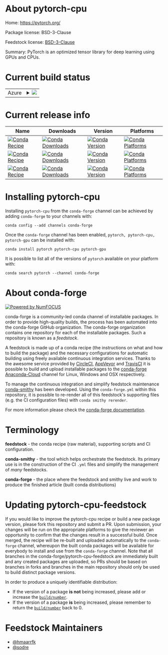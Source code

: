 About pytorch-cpu
=================

Home: https://pytorch.org/

Package license: BSD-3-Clause

Feedstock license: [BSD-3-Clause](https://github.com/conda-forge/pytorch-cpu-feedstock/blob/master/LICENSE.txt)

Summary: PyTorch is an optimized tensor library for deep learning using GPUs and CPUs.

Current build status
====================


<table>
    
  <tr>
    <td>Azure</td>
    <td>
      <details>
        <summary>
          <a href="https://dev.azure.com/conda-forge/feedstock-builds/_build/latest?definitionId=2441&branchName=master">
            <img src="https://dev.azure.com/conda-forge/feedstock-builds/_apis/build/status/pytorch-cpu-feedstock?branchName=master">
          </a>
        </summary>
        <table>
          <thead><tr><th>Variant</th><th>Status</th></tr></thead>
          <tbody><tr>
              <td>linux_64_cuda_compiler_version10.0cudnn7numpy1.16python3.6.____cpython</td>
              <td>
                <a href="https://dev.azure.com/conda-forge/feedstock-builds/_build/latest?definitionId=2441&branchName=master">
                  <img src="https://dev.azure.com/conda-forge/feedstock-builds/_apis/build/status/pytorch-cpu-feedstock?branchName=master&jobName=linux&configuration=linux_64_cuda_compiler_version10.0cudnn7numpy1.16python3.6.____cpython" alt="variant">
                </a>
              </td>
            </tr><tr>
              <td>linux_64_cuda_compiler_version10.0cudnn7numpy1.16python3.7.____cpython</td>
              <td>
                <a href="https://dev.azure.com/conda-forge/feedstock-builds/_build/latest?definitionId=2441&branchName=master">
                  <img src="https://dev.azure.com/conda-forge/feedstock-builds/_apis/build/status/pytorch-cpu-feedstock?branchName=master&jobName=linux&configuration=linux_64_cuda_compiler_version10.0cudnn7numpy1.16python3.7.____cpython" alt="variant">
                </a>
              </td>
            </tr><tr>
              <td>linux_64_cuda_compiler_version10.0cudnn7numpy1.16python3.8.____cpython</td>
              <td>
                <a href="https://dev.azure.com/conda-forge/feedstock-builds/_build/latest?definitionId=2441&branchName=master">
                  <img src="https://dev.azure.com/conda-forge/feedstock-builds/_apis/build/status/pytorch-cpu-feedstock?branchName=master&jobName=linux&configuration=linux_64_cuda_compiler_version10.0cudnn7numpy1.16python3.8.____cpython" alt="variant">
                </a>
              </td>
            </tr><tr>
              <td>linux_64_cuda_compiler_version10.0cudnn7numpy1.18python3.6.____73_pypy</td>
              <td>
                <a href="https://dev.azure.com/conda-forge/feedstock-builds/_build/latest?definitionId=2441&branchName=master">
                  <img src="https://dev.azure.com/conda-forge/feedstock-builds/_apis/build/status/pytorch-cpu-feedstock?branchName=master&jobName=linux&configuration=linux_64_cuda_compiler_version10.0cudnn7numpy1.18python3.6.____73_pypy" alt="variant">
                </a>
              </td>
            </tr><tr>
              <td>linux_64_cuda_compiler_version10.0cudnn7numpy1.19python3.9.____cpython</td>
              <td>
                <a href="https://dev.azure.com/conda-forge/feedstock-builds/_build/latest?definitionId=2441&branchName=master">
                  <img src="https://dev.azure.com/conda-forge/feedstock-builds/_apis/build/status/pytorch-cpu-feedstock?branchName=master&jobName=linux&configuration=linux_64_cuda_compiler_version10.0cudnn7numpy1.19python3.9.____cpython" alt="variant">
                </a>
              </td>
            </tr><tr>
              <td>linux_64_cuda_compiler_version10.1cudnn7numpy1.16python3.6.____cpython</td>
              <td>
                <a href="https://dev.azure.com/conda-forge/feedstock-builds/_build/latest?definitionId=2441&branchName=master">
                  <img src="https://dev.azure.com/conda-forge/feedstock-builds/_apis/build/status/pytorch-cpu-feedstock?branchName=master&jobName=linux&configuration=linux_64_cuda_compiler_version10.1cudnn7numpy1.16python3.6.____cpython" alt="variant">
                </a>
              </td>
            </tr><tr>
              <td>linux_64_cuda_compiler_version10.1cudnn7numpy1.16python3.7.____cpython</td>
              <td>
                <a href="https://dev.azure.com/conda-forge/feedstock-builds/_build/latest?definitionId=2441&branchName=master">
                  <img src="https://dev.azure.com/conda-forge/feedstock-builds/_apis/build/status/pytorch-cpu-feedstock?branchName=master&jobName=linux&configuration=linux_64_cuda_compiler_version10.1cudnn7numpy1.16python3.7.____cpython" alt="variant">
                </a>
              </td>
            </tr><tr>
              <td>linux_64_cuda_compiler_version10.1cudnn7numpy1.16python3.8.____cpython</td>
              <td>
                <a href="https://dev.azure.com/conda-forge/feedstock-builds/_build/latest?definitionId=2441&branchName=master">
                  <img src="https://dev.azure.com/conda-forge/feedstock-builds/_apis/build/status/pytorch-cpu-feedstock?branchName=master&jobName=linux&configuration=linux_64_cuda_compiler_version10.1cudnn7numpy1.16python3.8.____cpython" alt="variant">
                </a>
              </td>
            </tr><tr>
              <td>linux_64_cuda_compiler_version10.1cudnn7numpy1.18python3.6.____73_pypy</td>
              <td>
                <a href="https://dev.azure.com/conda-forge/feedstock-builds/_build/latest?definitionId=2441&branchName=master">
                  <img src="https://dev.azure.com/conda-forge/feedstock-builds/_apis/build/status/pytorch-cpu-feedstock?branchName=master&jobName=linux&configuration=linux_64_cuda_compiler_version10.1cudnn7numpy1.18python3.6.____73_pypy" alt="variant">
                </a>
              </td>
            </tr><tr>
              <td>linux_64_cuda_compiler_version10.1cudnn7numpy1.19python3.9.____cpython</td>
              <td>
                <a href="https://dev.azure.com/conda-forge/feedstock-builds/_build/latest?definitionId=2441&branchName=master">
                  <img src="https://dev.azure.com/conda-forge/feedstock-builds/_apis/build/status/pytorch-cpu-feedstock?branchName=master&jobName=linux&configuration=linux_64_cuda_compiler_version10.1cudnn7numpy1.19python3.9.____cpython" alt="variant">
                </a>
              </td>
            </tr><tr>
              <td>linux_64_cuda_compiler_version10.2cudnn7numpy1.16python3.6.____cpython</td>
              <td>
                <a href="https://dev.azure.com/conda-forge/feedstock-builds/_build/latest?definitionId=2441&branchName=master">
                  <img src="https://dev.azure.com/conda-forge/feedstock-builds/_apis/build/status/pytorch-cpu-feedstock?branchName=master&jobName=linux&configuration=linux_64_cuda_compiler_version10.2cudnn7numpy1.16python3.6.____cpython" alt="variant">
                </a>
              </td>
            </tr><tr>
              <td>linux_64_cuda_compiler_version10.2cudnn7numpy1.16python3.7.____cpython</td>
              <td>
                <a href="https://dev.azure.com/conda-forge/feedstock-builds/_build/latest?definitionId=2441&branchName=master">
                  <img src="https://dev.azure.com/conda-forge/feedstock-builds/_apis/build/status/pytorch-cpu-feedstock?branchName=master&jobName=linux&configuration=linux_64_cuda_compiler_version10.2cudnn7numpy1.16python3.7.____cpython" alt="variant">
                </a>
              </td>
            </tr><tr>
              <td>linux_64_cuda_compiler_version10.2cudnn7numpy1.16python3.8.____cpython</td>
              <td>
                <a href="https://dev.azure.com/conda-forge/feedstock-builds/_build/latest?definitionId=2441&branchName=master">
                  <img src="https://dev.azure.com/conda-forge/feedstock-builds/_apis/build/status/pytorch-cpu-feedstock?branchName=master&jobName=linux&configuration=linux_64_cuda_compiler_version10.2cudnn7numpy1.16python3.8.____cpython" alt="variant">
                </a>
              </td>
            </tr><tr>
              <td>linux_64_cuda_compiler_version10.2cudnn7numpy1.18python3.6.____73_pypy</td>
              <td>
                <a href="https://dev.azure.com/conda-forge/feedstock-builds/_build/latest?definitionId=2441&branchName=master">
                  <img src="https://dev.azure.com/conda-forge/feedstock-builds/_apis/build/status/pytorch-cpu-feedstock?branchName=master&jobName=linux&configuration=linux_64_cuda_compiler_version10.2cudnn7numpy1.18python3.6.____73_pypy" alt="variant">
                </a>
              </td>
            </tr><tr>
              <td>linux_64_cuda_compiler_version10.2cudnn7numpy1.19python3.9.____cpython</td>
              <td>
                <a href="https://dev.azure.com/conda-forge/feedstock-builds/_build/latest?definitionId=2441&branchName=master">
                  <img src="https://dev.azure.com/conda-forge/feedstock-builds/_apis/build/status/pytorch-cpu-feedstock?branchName=master&jobName=linux&configuration=linux_64_cuda_compiler_version10.2cudnn7numpy1.19python3.9.____cpython" alt="variant">
                </a>
              </td>
            </tr><tr>
              <td>linux_64_cuda_compiler_version11.0cudnn8numpy1.16python3.6.____cpython</td>
              <td>
                <a href="https://dev.azure.com/conda-forge/feedstock-builds/_build/latest?definitionId=2441&branchName=master">
                  <img src="https://dev.azure.com/conda-forge/feedstock-builds/_apis/build/status/pytorch-cpu-feedstock?branchName=master&jobName=linux&configuration=linux_64_cuda_compiler_version11.0cudnn8numpy1.16python3.6.____cpython" alt="variant">
                </a>
              </td>
            </tr><tr>
              <td>linux_64_cuda_compiler_version11.0cudnn8numpy1.16python3.7.____cpython</td>
              <td>
                <a href="https://dev.azure.com/conda-forge/feedstock-builds/_build/latest?definitionId=2441&branchName=master">
                  <img src="https://dev.azure.com/conda-forge/feedstock-builds/_apis/build/status/pytorch-cpu-feedstock?branchName=master&jobName=linux&configuration=linux_64_cuda_compiler_version11.0cudnn8numpy1.16python3.7.____cpython" alt="variant">
                </a>
              </td>
            </tr><tr>
              <td>linux_64_cuda_compiler_version11.0cudnn8numpy1.16python3.8.____cpython</td>
              <td>
                <a href="https://dev.azure.com/conda-forge/feedstock-builds/_build/latest?definitionId=2441&branchName=master">
                  <img src="https://dev.azure.com/conda-forge/feedstock-builds/_apis/build/status/pytorch-cpu-feedstock?branchName=master&jobName=linux&configuration=linux_64_cuda_compiler_version11.0cudnn8numpy1.16python3.8.____cpython" alt="variant">
                </a>
              </td>
            </tr><tr>
              <td>linux_64_cuda_compiler_version11.0cudnn8numpy1.18python3.6.____73_pypy</td>
              <td>
                <a href="https://dev.azure.com/conda-forge/feedstock-builds/_build/latest?definitionId=2441&branchName=master">
                  <img src="https://dev.azure.com/conda-forge/feedstock-builds/_apis/build/status/pytorch-cpu-feedstock?branchName=master&jobName=linux&configuration=linux_64_cuda_compiler_version11.0cudnn8numpy1.18python3.6.____73_pypy" alt="variant">
                </a>
              </td>
            </tr><tr>
              <td>linux_64_cuda_compiler_version11.0cudnn8numpy1.19python3.9.____cpython</td>
              <td>
                <a href="https://dev.azure.com/conda-forge/feedstock-builds/_build/latest?definitionId=2441&branchName=master">
                  <img src="https://dev.azure.com/conda-forge/feedstock-builds/_apis/build/status/pytorch-cpu-feedstock?branchName=master&jobName=linux&configuration=linux_64_cuda_compiler_version11.0cudnn8numpy1.19python3.9.____cpython" alt="variant">
                </a>
              </td>
            </tr><tr>
              <td>linux_64_cuda_compiler_version9.2cudnn7numpy1.16python3.6.____cpython</td>
              <td>
                <a href="https://dev.azure.com/conda-forge/feedstock-builds/_build/latest?definitionId=2441&branchName=master">
                  <img src="https://dev.azure.com/conda-forge/feedstock-builds/_apis/build/status/pytorch-cpu-feedstock?branchName=master&jobName=linux&configuration=linux_64_cuda_compiler_version9.2cudnn7numpy1.16python3.6.____cpython" alt="variant">
                </a>
              </td>
            </tr><tr>
              <td>linux_64_cuda_compiler_version9.2cudnn7numpy1.16python3.7.____cpython</td>
              <td>
                <a href="https://dev.azure.com/conda-forge/feedstock-builds/_build/latest?definitionId=2441&branchName=master">
                  <img src="https://dev.azure.com/conda-forge/feedstock-builds/_apis/build/status/pytorch-cpu-feedstock?branchName=master&jobName=linux&configuration=linux_64_cuda_compiler_version9.2cudnn7numpy1.16python3.7.____cpython" alt="variant">
                </a>
              </td>
            </tr><tr>
              <td>linux_64_cuda_compiler_version9.2cudnn7numpy1.16python3.8.____cpython</td>
              <td>
                <a href="https://dev.azure.com/conda-forge/feedstock-builds/_build/latest?definitionId=2441&branchName=master">
                  <img src="https://dev.azure.com/conda-forge/feedstock-builds/_apis/build/status/pytorch-cpu-feedstock?branchName=master&jobName=linux&configuration=linux_64_cuda_compiler_version9.2cudnn7numpy1.16python3.8.____cpython" alt="variant">
                </a>
              </td>
            </tr><tr>
              <td>linux_64_cuda_compiler_version9.2cudnn7numpy1.18python3.6.____73_pypy</td>
              <td>
                <a href="https://dev.azure.com/conda-forge/feedstock-builds/_build/latest?definitionId=2441&branchName=master">
                  <img src="https://dev.azure.com/conda-forge/feedstock-builds/_apis/build/status/pytorch-cpu-feedstock?branchName=master&jobName=linux&configuration=linux_64_cuda_compiler_version9.2cudnn7numpy1.18python3.6.____73_pypy" alt="variant">
                </a>
              </td>
            </tr><tr>
              <td>linux_64_cuda_compiler_version9.2cudnn7numpy1.19python3.9.____cpython</td>
              <td>
                <a href="https://dev.azure.com/conda-forge/feedstock-builds/_build/latest?definitionId=2441&branchName=master">
                  <img src="https://dev.azure.com/conda-forge/feedstock-builds/_apis/build/status/pytorch-cpu-feedstock?branchName=master&jobName=linux&configuration=linux_64_cuda_compiler_version9.2cudnn7numpy1.19python3.9.____cpython" alt="variant">
                </a>
              </td>
            </tr><tr>
              <td>linux_64_cuda_compiler_versionNonecudnnundefinednumpy1.16python3.6.____cpython</td>
              <td>
                <a href="https://dev.azure.com/conda-forge/feedstock-builds/_build/latest?definitionId=2441&branchName=master">
                  <img src="https://dev.azure.com/conda-forge/feedstock-builds/_apis/build/status/pytorch-cpu-feedstock?branchName=master&jobName=linux&configuration=linux_64_cuda_compiler_versionNonecudnnundefinednumpy1.16python3.6.____cpython" alt="variant">
                </a>
              </td>
            </tr><tr>
              <td>linux_64_cuda_compiler_versionNonecudnnundefinednumpy1.16python3.7.____cpython</td>
              <td>
                <a href="https://dev.azure.com/conda-forge/feedstock-builds/_build/latest?definitionId=2441&branchName=master">
                  <img src="https://dev.azure.com/conda-forge/feedstock-builds/_apis/build/status/pytorch-cpu-feedstock?branchName=master&jobName=linux&configuration=linux_64_cuda_compiler_versionNonecudnnundefinednumpy1.16python3.7.____cpython" alt="variant">
                </a>
              </td>
            </tr><tr>
              <td>linux_64_cuda_compiler_versionNonecudnnundefinednumpy1.16python3.8.____cpython</td>
              <td>
                <a href="https://dev.azure.com/conda-forge/feedstock-builds/_build/latest?definitionId=2441&branchName=master">
                  <img src="https://dev.azure.com/conda-forge/feedstock-builds/_apis/build/status/pytorch-cpu-feedstock?branchName=master&jobName=linux&configuration=linux_64_cuda_compiler_versionNonecudnnundefinednumpy1.16python3.8.____cpython" alt="variant">
                </a>
              </td>
            </tr><tr>
              <td>linux_64_cuda_compiler_versionNonecudnnundefinednumpy1.18python3.6.____73_pypy</td>
              <td>
                <a href="https://dev.azure.com/conda-forge/feedstock-builds/_build/latest?definitionId=2441&branchName=master">
                  <img src="https://dev.azure.com/conda-forge/feedstock-builds/_apis/build/status/pytorch-cpu-feedstock?branchName=master&jobName=linux&configuration=linux_64_cuda_compiler_versionNonecudnnundefinednumpy1.18python3.6.____73_pypy" alt="variant">
                </a>
              </td>
            </tr><tr>
              <td>linux_64_cuda_compiler_versionNonecudnnundefinednumpy1.19python3.9.____cpython</td>
              <td>
                <a href="https://dev.azure.com/conda-forge/feedstock-builds/_build/latest?definitionId=2441&branchName=master">
                  <img src="https://dev.azure.com/conda-forge/feedstock-builds/_apis/build/status/pytorch-cpu-feedstock?branchName=master&jobName=linux&configuration=linux_64_cuda_compiler_versionNonecudnnundefinednumpy1.19python3.9.____cpython" alt="variant">
                </a>
              </td>
            </tr><tr>
              <td>osx_64_numpy1.16python3.6.____cpython</td>
              <td>
                <a href="https://dev.azure.com/conda-forge/feedstock-builds/_build/latest?definitionId=2441&branchName=master">
                  <img src="https://dev.azure.com/conda-forge/feedstock-builds/_apis/build/status/pytorch-cpu-feedstock?branchName=master&jobName=osx&configuration=osx_64_numpy1.16python3.6.____cpython" alt="variant">
                </a>
              </td>
            </tr><tr>
              <td>osx_64_numpy1.16python3.7.____cpython</td>
              <td>
                <a href="https://dev.azure.com/conda-forge/feedstock-builds/_build/latest?definitionId=2441&branchName=master">
                  <img src="https://dev.azure.com/conda-forge/feedstock-builds/_apis/build/status/pytorch-cpu-feedstock?branchName=master&jobName=osx&configuration=osx_64_numpy1.16python3.7.____cpython" alt="variant">
                </a>
              </td>
            </tr><tr>
              <td>osx_64_numpy1.16python3.8.____cpython</td>
              <td>
                <a href="https://dev.azure.com/conda-forge/feedstock-builds/_build/latest?definitionId=2441&branchName=master">
                  <img src="https://dev.azure.com/conda-forge/feedstock-builds/_apis/build/status/pytorch-cpu-feedstock?branchName=master&jobName=osx&configuration=osx_64_numpy1.16python3.8.____cpython" alt="variant">
                </a>
              </td>
            </tr><tr>
              <td>osx_64_numpy1.18python3.6.____73_pypy</td>
              <td>
                <a href="https://dev.azure.com/conda-forge/feedstock-builds/_build/latest?definitionId=2441&branchName=master">
                  <img src="https://dev.azure.com/conda-forge/feedstock-builds/_apis/build/status/pytorch-cpu-feedstock?branchName=master&jobName=osx&configuration=osx_64_numpy1.18python3.6.____73_pypy" alt="variant">
                </a>
              </td>
            </tr><tr>
              <td>osx_64_numpy1.19python3.9.____cpython</td>
              <td>
                <a href="https://dev.azure.com/conda-forge/feedstock-builds/_build/latest?definitionId=2441&branchName=master">
                  <img src="https://dev.azure.com/conda-forge/feedstock-builds/_apis/build/status/pytorch-cpu-feedstock?branchName=master&jobName=osx&configuration=osx_64_numpy1.19python3.9.____cpython" alt="variant">
                </a>
              </td>
            </tr><tr>
              <td>win_64_numpy1.16python3.6.____cpython</td>
              <td>
                <a href="https://dev.azure.com/conda-forge/feedstock-builds/_build/latest?definitionId=2441&branchName=master">
                  <img src="https://dev.azure.com/conda-forge/feedstock-builds/_apis/build/status/pytorch-cpu-feedstock?branchName=master&jobName=win&configuration=win_64_numpy1.16python3.6.____cpython" alt="variant">
                </a>
              </td>
            </tr><tr>
              <td>win_64_numpy1.16python3.7.____cpython</td>
              <td>
                <a href="https://dev.azure.com/conda-forge/feedstock-builds/_build/latest?definitionId=2441&branchName=master">
                  <img src="https://dev.azure.com/conda-forge/feedstock-builds/_apis/build/status/pytorch-cpu-feedstock?branchName=master&jobName=win&configuration=win_64_numpy1.16python3.7.____cpython" alt="variant">
                </a>
              </td>
            </tr><tr>
              <td>win_64_numpy1.16python3.8.____cpython</td>
              <td>
                <a href="https://dev.azure.com/conda-forge/feedstock-builds/_build/latest?definitionId=2441&branchName=master">
                  <img src="https://dev.azure.com/conda-forge/feedstock-builds/_apis/build/status/pytorch-cpu-feedstock?branchName=master&jobName=win&configuration=win_64_numpy1.16python3.8.____cpython" alt="variant">
                </a>
              </td>
            </tr><tr>
              <td>win_64_numpy1.19python3.9.____cpython</td>
              <td>
                <a href="https://dev.azure.com/conda-forge/feedstock-builds/_build/latest?definitionId=2441&branchName=master">
                  <img src="https://dev.azure.com/conda-forge/feedstock-builds/_apis/build/status/pytorch-cpu-feedstock?branchName=master&jobName=win&configuration=win_64_numpy1.19python3.9.____cpython" alt="variant">
                </a>
              </td>
            </tr>
          </tbody>
        </table>
      </details>
    </td>
  </tr>
</table>

Current release info
====================

| Name | Downloads | Version | Platforms |
| --- | --- | --- | --- |
| [![Conda Recipe](https://img.shields.io/badge/recipe-pytorch-green.svg)](https://anaconda.org/conda-forge/pytorch) | [![Conda Downloads](https://img.shields.io/conda/dn/conda-forge/pytorch.svg)](https://anaconda.org/conda-forge/pytorch) | [![Conda Version](https://img.shields.io/conda/vn/conda-forge/pytorch.svg)](https://anaconda.org/conda-forge/pytorch) | [![Conda Platforms](https://img.shields.io/conda/pn/conda-forge/pytorch.svg)](https://anaconda.org/conda-forge/pytorch) |
| [![Conda Recipe](https://img.shields.io/badge/recipe-pytorch--cpu-green.svg)](https://anaconda.org/conda-forge/pytorch-cpu) | [![Conda Downloads](https://img.shields.io/conda/dn/conda-forge/pytorch-cpu.svg)](https://anaconda.org/conda-forge/pytorch-cpu) | [![Conda Version](https://img.shields.io/conda/vn/conda-forge/pytorch-cpu.svg)](https://anaconda.org/conda-forge/pytorch-cpu) | [![Conda Platforms](https://img.shields.io/conda/pn/conda-forge/pytorch-cpu.svg)](https://anaconda.org/conda-forge/pytorch-cpu) |
| [![Conda Recipe](https://img.shields.io/badge/recipe-pytorch--gpu-green.svg)](https://anaconda.org/conda-forge/pytorch-gpu) | [![Conda Downloads](https://img.shields.io/conda/dn/conda-forge/pytorch-gpu.svg)](https://anaconda.org/conda-forge/pytorch-gpu) | [![Conda Version](https://img.shields.io/conda/vn/conda-forge/pytorch-gpu.svg)](https://anaconda.org/conda-forge/pytorch-gpu) | [![Conda Platforms](https://img.shields.io/conda/pn/conda-forge/pytorch-gpu.svg)](https://anaconda.org/conda-forge/pytorch-gpu) |

Installing pytorch-cpu
======================

Installing `pytorch-cpu` from the `conda-forge` channel can be achieved by adding `conda-forge` to your channels with:

```
conda config --add channels conda-forge
```

Once the `conda-forge` channel has been enabled, `pytorch, pytorch-cpu, pytorch-gpu` can be installed with:

```
conda install pytorch pytorch-cpu pytorch-gpu
```

It is possible to list all of the versions of `pytorch` available on your platform with:

```
conda search pytorch --channel conda-forge
```


About conda-forge
=================

[![Powered by NumFOCUS](https://img.shields.io/badge/powered%20by-NumFOCUS-orange.svg?style=flat&colorA=E1523D&colorB=007D8A)](http://numfocus.org)

conda-forge is a community-led conda channel of installable packages.
In order to provide high-quality builds, the process has been automated into the
conda-forge GitHub organization. The conda-forge organization contains one repository
for each of the installable packages. Such a repository is known as a *feedstock*.

A feedstock is made up of a conda recipe (the instructions on what and how to build
the package) and the necessary configurations for automatic building using freely
available continuous integration services. Thanks to the awesome service provided by
[CircleCI](https://circleci.com/), [AppVeyor](https://www.appveyor.com/)
and [TravisCI](https://travis-ci.com/) it is possible to build and upload installable
packages to the [conda-forge](https://anaconda.org/conda-forge)
[Anaconda-Cloud](https://anaconda.org/) channel for Linux, Windows and OSX respectively.

To manage the continuous integration and simplify feedstock maintenance
[conda-smithy](https://github.com/conda-forge/conda-smithy) has been developed.
Using the ``conda-forge.yml`` within this repository, it is possible to re-render all of
this feedstock's supporting files (e.g. the CI configuration files) with ``conda smithy rerender``.

For more information please check the [conda-forge documentation](https://conda-forge.org/docs/).

Terminology
===========

**feedstock** - the conda recipe (raw material), supporting scripts and CI configuration.

**conda-smithy** - the tool which helps orchestrate the feedstock.
                   Its primary use is in the construction of the CI ``.yml`` files
                   and simplify the management of *many* feedstocks.

**conda-forge** - the place where the feedstock and smithy live and work to
                  produce the finished article (built conda distributions)


Updating pytorch-cpu-feedstock
==============================

If you would like to improve the pytorch-cpu recipe or build a new
package version, please fork this repository and submit a PR. Upon submission,
your changes will be run on the appropriate platforms to give the reviewer an
opportunity to confirm that the changes result in a successful build. Once
merged, the recipe will be re-built and uploaded automatically to the
`conda-forge` channel, whereupon the built conda packages will be available for
everybody to install and use from the `conda-forge` channel.
Note that all branches in the conda-forge/pytorch-cpu-feedstock are
immediately built and any created packages are uploaded, so PRs should be based
on branches in forks and branches in the main repository should only be used to
build distinct package versions.

In order to produce a uniquely identifiable distribution:
 * If the version of a package **is not** being increased, please add or increase
   the [``build/number``](https://conda.io/docs/user-guide/tasks/build-packages/define-metadata.html#build-number-and-string).
 * If the version of a package **is** being increased, please remember to return
   the [``build/number``](https://conda.io/docs/user-guide/tasks/build-packages/define-metadata.html#build-number-and-string)
   back to 0.

Feedstock Maintainers
=====================

* [@hmaarrfk](https://github.com/hmaarrfk/)
* [@sodre](https://github.com/sodre/)

